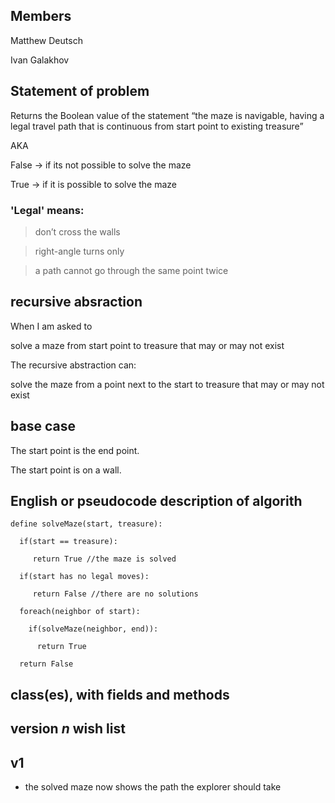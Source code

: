 ## Members
Matthew Deutsch

Ivan Galakhov

## Statement of problem
Returns the Boolean value of the statement “the maze is navigable, having a legal
travel path that is continuous from start point to existing treasure”

AKA

False -> if its not possible to solve the maze

True -> if it is possible to solve the maze

### 'Legal' means:
> don’t cross the walls

> right-angle turns only

> a path cannot go through the same point twice

## recursive absraction
When I am asked to
  
  solve a maze from start point to treasure that may or may not exist

The recursive abstraction can:

  solve the maze from a point next to the start to treasure that may or may not exist

## base case

The start point is the end point.

The start point is on a wall.

## English or pseudocode description of algorith
```
define solveMaze(start, treasure):
  
  if(start == treasure):
     
     return True //the maze is solved
     
  if(start has no legal moves):
  
     return False //there are no solutions
    
  foreach(neighbor of start):
  
    if(solveMaze(neighbor, end)):
    
      return True
  
  return False
```

## class(es), with fields and methods
## version *n* wish list
## v1
- the solved maze now shows the path the explorer should take
